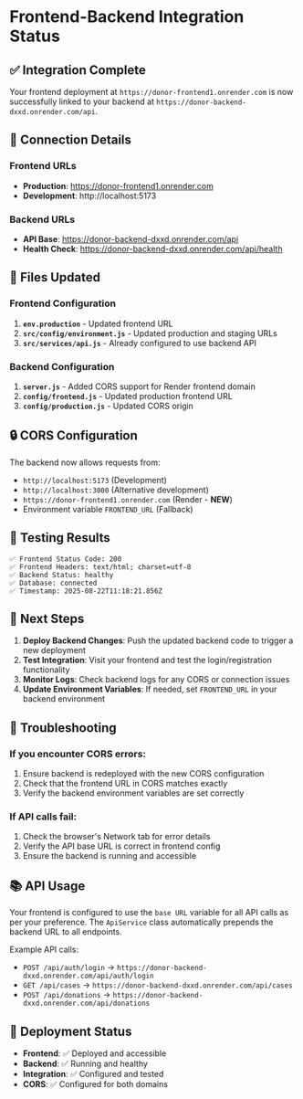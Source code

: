 # Frontend-Backend Integration Status

## ✅ Integration Complete

Your frontend deployment at `https://donor-frontend1.onrender.com` is now successfully linked to your backend at `https://donor-backend-dxxd.onrender.com/api`.

## 🔗 Connection Details

### Frontend URLs
- **Production**: https://donor-frontend1.onrender.com
- **Development**: http://localhost:5173

### Backend URLs
- **API Base**: https://donor-backend-dxxd.onrender.com/api
- **Health Check**: https://donor-backend-dxxd.onrender.com/api/health

## 📁 Files Updated

### Frontend Configuration
1. **`env.production`** - Updated frontend URL
2. **`src/config/environment.js`** - Updated production and staging URLs
3. **`src/services/api.js`** - Already configured to use backend API

### Backend Configuration
1. **`server.js`** - Added CORS support for Render frontend domain
2. **`config/frontend.js`** - Updated production frontend URL
3. **`config/production.js`** - Updated CORS origin

## 🔒 CORS Configuration

The backend now allows requests from:
- `http://localhost:5173` (Development)
- `http://localhost:3000` (Alternative development)
- `https://donor-frontend1.onrender.com` (Render - **NEW**)
- Environment variable `FRONTEND_URL` (Fallback)

## 🧪 Testing Results

```
✅ Frontend Status Code: 200
✅ Frontend Headers: text/html; charset=utf-8
✅ Backend Status: healthy
✅ Database: connected
✅ Timestamp: 2025-08-22T11:18:21.856Z
```

## 🚀 Next Steps

1. **Deploy Backend Changes**: Push the updated backend code to trigger a new deployment
2. **Test Integration**: Visit your frontend and test the login/registration functionality
3. **Monitor Logs**: Check backend logs for any CORS or connection issues
4. **Update Environment Variables**: If needed, set `FRONTEND_URL` in your backend environment

## 🔧 Troubleshooting

### If you encounter CORS errors:
1. Ensure backend is redeployed with the new CORS configuration
2. Check that the frontend URL in CORS matches exactly
3. Verify the backend environment variables are set correctly

### If API calls fail:
1. Check the browser's Network tab for error details
2. Verify the API base URL is correct in frontend config
3. Ensure the backend is running and accessible

## 📚 API Usage

Your frontend is configured to use the `base URL` variable for all API calls as per your preference. The `ApiService` class automatically prepends the backend URL to all endpoints.

Example API calls:
- `POST /api/auth/login` → `https://donor-backend-dxxd.onrender.com/api/auth/login`
- `GET /api/cases` → `https://donor-backend-dxxd.onrender.com/api/cases`
- `POST /api/donations` → `https://donor-backend-dxxd.onrender.com/api/donations`

## 🎯 Deployment Status

- **Frontend**: ✅ Deployed and accessible
- **Backend**: ✅ Running and healthy
- **Integration**: ✅ Configured and tested
- **CORS**: ✅ Configured for both domains
